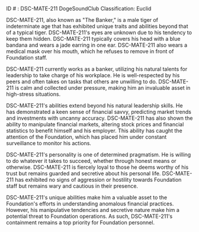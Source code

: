 ID # : DSC-MATE-211
DogeSoundClub Classification: Euclid

DSC-MATE-211, also known as "The Banker," is a male tiger of indeterminate age that has exhibited unique traits and abilities beyond that of a typical tiger. DSC-MATE-211's eyes are unknown due to his tendency to keep them hidden. DSC-MATE-211 typically covers his head with a blue bandana and wears a jade earring in one ear. DSC-MATE-211 also wears a medical mask over his mouth, which he refuses to remove in front of Foundation staff.

DSC-MATE-211 currently works as a banker, utilizing his natural talents for leadership to take charge of his workplace. He is well-respected by his peers and often takes on tasks that others are unwilling to do. DSC-MATE-211 is calm and collected under pressure, making him an invaluable asset in high-stress situations.

DSC-MATE-211's abilities extend beyond his natural leadership skills. He has demonstrated a keen sense of financial savvy, predicting market trends and investments with uncanny accuracy. DSC-MATE-211 has also shown the ability to manipulate financial markets, altering stock prices and financial statistics to benefit himself and his employer. This ability has caught the attention of the Foundation, which has placed him under constant surveillance to monitor his actions.

DSC-MATE-211's personality is one of determined pragmatism. He is willing to do whatever it takes to succeed, whether through honest means or otherwise. DSC-MATE-211 is fiercely loyal to those he deems worthy of his trust but remains guarded and secretive about his personal life. DSC-MATE-211 has exhibited no signs of aggression or hostility towards Foundation staff but remains wary and cautious in their presence.

DSC-MATE-211's unique abilities make him a valuable asset to the Foundation's efforts in understanding anomalous financial practices. However, his manipulative tendencies and secretive nature make him a potential threat to Foundation operations. As such, DSC-MATE-211's containment remains a top priority for Foundation personnel.